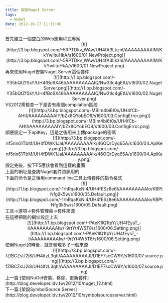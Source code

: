 ```yaml
---
title: 架設Nuget.Server
tags:
  - NuGet
date: 2012-10-17 11:15:00
---
```


<div class="separator" style="clear: both; text-align: left;">首先建立一個空白的Web應用程式專案 </div><div class="separator" style="clear: both; text-align: center;">[![](http://3.bp.blogspot.com/-5RPTDkv_WAw/UH4fA3LkznI/AAAAAAAAAIM/KkYwIituHkA/s1600/01.NewProject.png)](http://3.bp.blogspot.com/-5RPTDkv_WAw/UH4fA3LkznI/AAAAAAAAAIM/KkYwIituHkA/s1600/01.NewProject.png)</div>
<div class="separator" style="clear: both; text-align: left;">再來使用Nuget安裝Nuget.Server這個套件 </div><div class="separator" style="clear: both; text-align: center;">[![](http://1.bp.blogspot.com/-Y35bQtZfSsY/UH4fBo6X46I/AAAAAAAAAIQ/Nw3tlc4gEtU/s1600/02.NugetServer.png)](http://1.bp.blogspot.com/-Y35bQtZfSsY/UH4fBo6X46I/AAAAAAAAAIQ/Nw3tlc4gEtU/s1600/02.NugetServer.png)</div>
<div class="separator" style="clear: both; text-align: left;">VS2012需檢查一下是否有兩個compilation區段 </div><div class="separator" style="clear: both; text-align: center;">[![](http://3.bp.blogspot.com/-MBIm4bi6t0s/UH4fCb-AHtI/AAAAAAAAAIY/bZx8QYobEO8/s1600/03.ConfigError.png)](http://3.bp.blogspot.com/-MBIm4bi6t0s/UH4fCb-AHtI/AAAAAAAAAIY/bZx8QYobEO8/s1600/03.ConfigError.png)</div>
<div class="separator" style="clear: both; text-align: left;">順便設定一下apiKey，這是之後用來上傳package的密碼 </div><div class="separator" style="clear: both; text-align: center;">[![](http://3.bp.blogspot.com/-nf5rin61TbM/UH4fDWK1JaI/AAAAAAAAAIk/46OQrDyq65A/s1600/04.ApiKey.png)](http://3.bp.blogspot.com/-nf5rin61TbM/UH4fDWK1JaI/AAAAAAAAAIk/46OQrDyq65A/s1600/04.ApiKey.png)</div>
<div class="separator" style="clear: both; text-align: left;">設定完後，按下F5應該會看到這樣的畫面</div><div class="separator" style="clear: both; text-align: left;">上面的網址是查詢Nuget套件資訊用的</div><div class="separator" style="clear: both; text-align: left;">下面的命令是之後用command line工具上傳套件的指令格式</div><div class="separator" style="clear: both; text-align: center;">[![](http://1.bp.blogspot.com/-1rhRqaKxNi4/UH4fESz8e6I/AAAAAAAAAIo/KBPtNfg9k5w/s1600/05.Default.png)](http://1.bp.blogspot.com/-1rhRqaKxNi4/UH4fESz8e6I/AAAAAAAAAIo/KBPtNfg9k5w/s1600/05.Default.png)</div>
<div class="separator" style="clear: both; text-align: left;">工具-&gt;選項-&gt;套件管理員-&gt;套件來源</div><div class="separator" style="clear: both; text-align: left;">在這裡把剛的網址設定上去</div><div class="separator" style="clear: both; text-align: center;">[![](http://1.bp.blogspot.com/-PAeK1lQ1tpY/UH4fEysT_-I/AAAAAAAAAIw/-9rtYt4W5T8/s1600/06.Setting.png)](http://1.bp.blogspot.com/-PAeK1lQ1tpY/UH4fEysT_-I/AAAAAAAAAIw/-9rtYt4W5T8/s1600/06.Setting.png)</div>
<div class="separator" style="clear: both; text-align: left;">使用Nuget的時後，就會發現多了一個來源</div><div class="separator" style="clear: both; text-align: center;">[![](http://3.bp.blogspot.com/-fZlBCZsU2i8/UH4ifzL3qtI/AAAAAAAAAJI/D1EF7scCW9Y/s1600/07.source.png)](http://3.bp.blogspot.com/-fZlBCZsU2i8/UH4ifzL3qtI/AAAAAAAAAJI/D1EF7scCW9Y/s1600/07.source.png)</div><div class="separator" style="clear: both; text-align: left;">上一篇:[使用NuGet安裝、移除、更新套件](http://blog.developer.idv.tw/2012/10/nuget_12.html)</div><div class="separator" style="clear: both; text-align: left;">下一篇:[架設SymbolSource.Server](http://blog.developer.idv.tw/2012/10/symbolsourceserver.html)</div>